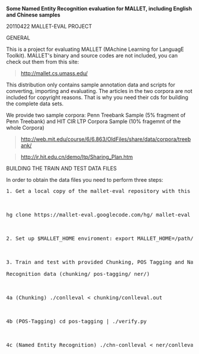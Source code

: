 **Some Named Entity Recognition evaluation for MALLET, including English and Chinese samples**

20110422 MALLET-EVAL PROJECT

GENERAL

This is a project for evaluating MALLET (MAchine Learning for
LanguagE Toolkit). MALLET's binary and source codes are not included,
you can check out them from this site:

> http://mallet.cs.umass.edu/

This distribution only contains sample annotation data  and scripts for
converting, importing and evaluating. The articles in the two corpora are not included
for copyright reasons. That is why you need their cds for building the complete data
sets.

We provide two sample corpora: Penn Treebank Sample (5% fragment of Penn
Treebank) and HIT CIR LTP Corpora Sample (10% fragemnt of the whole
Corpora)

> http://web.mit.edu/course/6/6.863/OldFiles/share/data/corpora/treebank/

> http://ir.hit.edu.cn/demo/ltp/Sharing_Plan.htm


BUILDING THE TRAIN AND TEST DATA FILES

In order to obtain the data files you need to perform three steps:


<pre>
1. Get a local copy of the mallet-eval repository with this command:<br>
<br>
hg clone https://mallet-eval.googlecode.com/hg/ mallet-eval<br>
<br>
2. Set up $MALLET_HOME enviroment: export MALLET_HOME=/path/to/mallet/<br>
<br>
3. Train and test with provided Chunking, POS Tagging and Named Entity<br>
Recognition data (chunking/ pos-tagging/ ner/)<br>
<br>
4a (Chunking) ./conlleval < chunking/conlleval.out<br>
<br>
4b (POS-Tagging) cd pos-tagging | ./verify.py<br>
<br>
4c (Named Entity Recognition) ./chn-conlleval < ner/conlleval.out<br>
</pre>